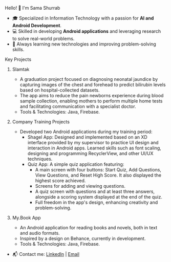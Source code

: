Hello! 👋 I'm Sama Shurrab
- 🎓 Specialized in Information Technology with a passion for **AI and Android Development**.
- 💻 Skilled in developing **Android applications** and leveraging research to solve real-world problems.
- 🌱 Always learning new technologies and improving problem-solving skills.

Key Projects
1. Slamtak
   - A graduation project focused on diagnosing neonatal jaundice by capturing images of the chest and forehead to predict bilirubin levels based on hospital-collected datasets.  
   - The app aims to reduce the pain newborns experience during blood sample collection, enabling mothers to perform multiple home tests and facilitating communication with a specialist doctor.
   - Tools & Technologies: Java, Firebase.

2. Company Training Projects
   - Developed two Android applications during my training period:  
     - Shagel App: Designed and implemented based on an XD interface provided by my supervisor to practice UI design and interaction in Android apps. Learned skills such as font scaling, designing and programming RecyclerView, and other UI/UX techniques.  
     - Quiz App: A simple quiz application featuring:
       - A main screen with four buttons: Start Quiz, Add Questions, View Questions, and Reset High Score. It also displayed the highest score achieved.
       - Screens for adding and viewing questions.
       - A quiz screen with questions and at least three answers, alongside a scoring system displayed at the end of the quiz. 
       - Full freedom in the app's design, enhancing creativity and problem-solving.

3. My.Book App
   - An Android application for reading books and novels, both in text and audio formats.  
   - Inspired by a design on Behance, currently in development.  
   - Tools & Technologies: Java, Firebase.

- 📬 Contact me: [LinkedIn](https://www.linkedin.com/in/sama-shurrab-b610801b2) | [Email](mailto:smshorap@gmail.com)

